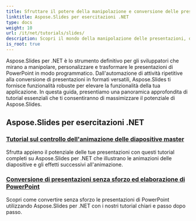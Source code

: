 ```yaml
---
title: Sfruttare il potere della manipolazione e conversione delle presentazioni
linktitle: Aspose.Slides per esercitazioni .NET
type: docs
weight: 10
url: /it/net/tutorials/slides/
description: Scopri il mondo della manipolazione delle presentazioni, della conversione e dell'elaborazione di PowerPoint con i tutorial di Aspose.Slides per .NET. Impara a creare, convertire e migliorare le presentazioni per risultati di impatto.
is_root: true
---
```


Aspose.Slides per .NET è lo strumento definitivo per gli sviluppatori che mirano a manipolare, personalizzare e trasformare le presentazioni di PowerPoint in modo programmatico. Dall'automazione di attività ripetitive alla conversione di presentazioni in formati versatili, Aspose.Slides ti fornisce funzionalità robuste per elevare la funzionalità della tua applicazione. In questa guida, presentiamo una panoramica approfondita di tutorial essenziali che ti consentiranno di massimizzare il potenziale di Aspose.Slides.

## Aspose.Slides per esercitazioni .NET
### [Tutorial sul controllo dell'animazione delle diapositive master](./master-slide-animation-control/)
Sfrutta appieno il potenziale delle tue presentazioni con questi tutorial completi su Aspose.Slides per .NET che illustrano le animazioni delle diapositive e gli effetti successivi all'animazione.
### [Conversione di presentazioni senza sforzo ed elaborazione di PowerPoint](./presentation-conversion-guide/)
Scopri come convertire senza sforzo le presentazioni di PowerPoint utilizzando Aspose.Slides per .NET con i nostri tutorial chiari e passo dopo passo.